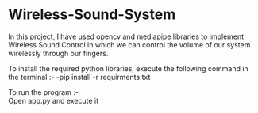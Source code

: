 # Wireless-Sound-System
In this project, I have used opencv and mediapipe libraries to implement Wireless Sound Control in which we can control the volume of our system wirelessly through our fingers.

To install the required python libraries, execute the following command in the terminal :- 
-pip install -r requirments.txt

To run the program :-  
Open app.py and execute it

